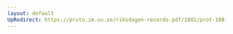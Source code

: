 ```yaml
---
layout: default
UpRedirect: https://pruto.im.uu.se/riksdagen-records-pdf/1881/prot-1881--ak--039.pdf
---
```

